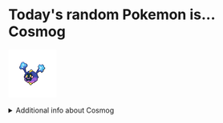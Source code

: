 # Today's random Pokemon is... Cosmog

![Cosmog shiny sprite](https://raw.githubusercontent.com/PokeAPI/sprites/master/sprites/pokemon/shiny/789.png)

<details>
<summary>Additional info about Cosmog</summary>

| srpite type | image |
|------|------|
| front_default | ![Cosmog front_default sprite](https://raw.githubusercontent.com/PokeAPI/sprites/master/sprites/pokemon/789.png) | </details>